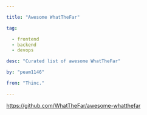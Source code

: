 ```yaml
---

title: "Awesome WhatTheFar" 

tag: 

  - frontend
  - backend
  - devops 

desc: "Curated list of awesome WhatTheFar" 

by: "peam1146" 

from: "Thinc." 

---
```




https://github.com/WhatTheFar/awesome-whatthefar 

